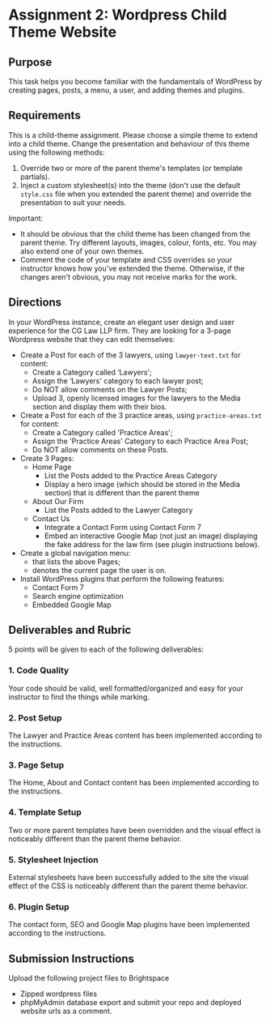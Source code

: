 # Assignment 2: Wordpress Child Theme Website
## Purpose
This task helps you become familiar with the fundamentals of WordPress by creating pages, posts, a menu, a user, and adding themes and plugins.

## Requirements
This is a child-theme assignment. Please choose a simple theme to extend into a child theme. Change the presentation and behaviour of this theme using the following methods:
1. Override two or more of the parent theme's templates (or template partials).
2. Inject a custom stylesheet(s) into the theme (don't use the default `style.css` file when you extended the parent theme) and override the presentation to suit your needs.

Important: 
- It should be obvious that the child theme has been changed from the parent theme. Try different layouts, images, colour, fonts, etc. You may also extend one of your own themes.
- Comment the code of your template and CSS overrides so your instructor knows how you've extended the theme. Otherwise, if the changes aren't obvious, you may not receive marks for the work.

## Directions
In your WordPress instance, create an elegant user design and user experience for the CG Law LLP firm. They are looking for a 3-page Wordpress website that they can edit themselves:
- Create a Post for each of the 3 lawyers, using `lawyer-text.txt` for content:
  - Create a Category called ‘Lawyers';
  - Assign the ‘Lawyers' category to each lawyer post;
  - Do NOT allow comments on the Lawyer Posts;
  - Upload 3, openly licensed images for the lawyers to the Media section and display them with their bios.
- Create a Post for each of the 3 practice areas, using `practice-areas.txt` for content:
  - Create a Category called 'Practice Areas';
  - Assign the 'Practice Areas' Category to each Practice Area Post;
  - Do NOT allow comments on these Posts.
- Create 3 Pages:
  - Home Page
    - List the Posts added to the Practice Areas Category
    - Display a hero image (which should be stored in the Media section) that is different than the parent theme
  - About Our Firm
    - List the Posts added to the Lawyer Category
  - Contact Us 
    - Integrate a Contact Form using Contact Form 7
    - Embed an interactive Google Map (not just an image) displaying the fake address for the law firm (see plugin instructions below).
- Create a global navigation menu:
  - that lists the above Pages;
  - denotes the current page the user is on.
- Install WordPress plugins that perform the following features:
  - Contact Form 7
  - Search engine optimization
  - Embedded Google Map

## Deliverables and Rubric
5 points will be given to each of the following deliverables:

### 1. Code Quality
Your code should be valid, well formatted/organized and easy for your instructor to find the things while marking.

### 2. Post Setup
The Lawyer and Practice Areas content has been implemented according to the instructions.

### 3. Page Setup
The Home, About and Contact content has been implemented according to the instructions.

### 4. Template Setup
Two or more parent templates have been overridden and the visual effect is noticeably different than the parent theme behavior.

### 5. Stylesheet Injection
External stylesheets have been successfully added to the site the visual effect of the CSS is noticeably different than the parent theme behavior.

### 6. Plugin Setup
The contact form, SEO and Google Map plugins have been implemented according to the instructions.

## Submission Instructions
Upload the following project files to Brightspace
- Zipped wordpress files
- phpMyAdmin database export
and submit your repo and deployed website urls as a comment.
